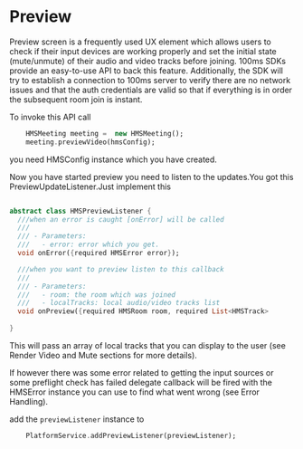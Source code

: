 # Preview

Preview screen is a frequently used UX element which allows users to check if their input devices are working properly and set the initial state (mute/unmute) of their audio and video tracks before joining. 100ms SDKs provide an easy-to-use API to back this feature. Additionally, the SDK will try to establish a connection to 100ms server to verify there are no network issues and that the auth credentials are valid so that if everything is in order the subsequent room join is instant.

To invoke this API call

```dart
    HMSMeeting meeting =  new HMSMeeting();
    meeting.previewVideo(hmsConfig);
```

you need HMSConfig instance which you have created.


Now you have started preview you need to listen to the updates.You got this 
PreviewUpdateListener.Just implement this 

```dart

abstract class HMSPreviewListener {
  ///when an error is caught [onError] will be called
  ///
  /// - Parameters:
  ///   - error: error which you get.
  void onError({required HMSError error});

  ///when you want to preview listen to this callback
  ///
  /// - Parameters:
  ///   - room: the room which was joined
  ///   - localTracks: local audio/video tracks list
  void onPreview({required HMSRoom room, required List<HMSTrack>            localTracks});
    
}
```

This will pass an array of local tracks that you can display to the user (see Render Video and Mute sections for more details).

If however there was some error related to getting the input sources or some preflight check has failed delegate callback will be fired with the HMSError instance you can use to find what went wrong (see Error Handling).


add the `previewListener` instance to 

```dart
    PlatformService.addPreviewListener(previewListener);
```


 